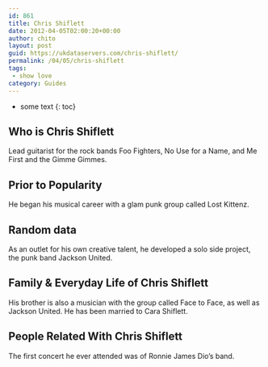 ```yaml
---
id: 861
title: Chris Shiflett
date: 2012-04-05T02:00:20+00:00
author: chito
layout: post
guid: https://ukdataservers.com/chris-shiflett/
permalink: /04/05/chris-shiflett
tags:
 - show love
category: Guides
---
```


* some text
{: toc}


## Who is  Chris Shiflett
                  
                  
                  
Lead guitarist for the rock bands Foo Fighters, No Use for a Name, and Me First and the Gimme Gimmes.
                  
                
                
                
## Prior to Popularity 
                  
                  
                  
He began his musical career with a glam punk group called Lost Kittenz.
                  
                
                
                
## Random data 
                  
                  
                  
As an outlet for his own creative talent, he developed a solo side project, the punk band Jackson United.
                  
                
                
                
## Family & Everyday Life of Chris Shiflett
                  
                  
                  
His brother is also a musician with the group called Face to Face, as well as Jackson United. He has been married to Cara Shiflett.
                  
                
                
                
## People Related With  Chris Shiflett
                  
                  
                  
The first concert he ever attended was of Ronnie James Dio&#8217;s band.
                  
                
              
            
          
          
          
    
    
  
